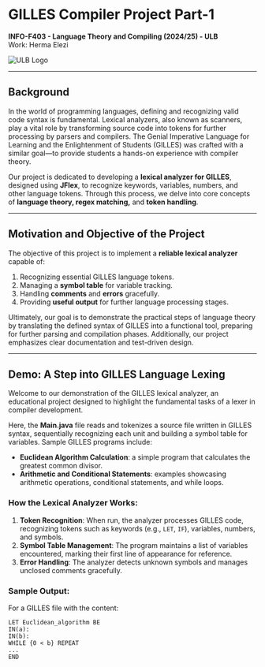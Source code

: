 # GILLES Compiler Project Part-1
**INFO-F403 - Language Theory and Compiling (2024/25) - ULB**  
Work: Herma Elezi

![ULB Logo](https://camo.githubusercontent.com/347eaad2540c5565afffac408a52ca9cbf077a574f201fe970c131b6044ea177/68747470733a2f2f61637475732e756c622e62652f6d65646961732f70686f746f2f6c6f676f2d756e69766572736974652d6c696272652d62727578656c6c65735f313636313935323133383932352d706e673f49445f46494348453d3139353234)

---

## Background

In the world of programming languages, defining and recognizing valid code syntax is fundamental. Lexical analyzers, also known as scanners, play a vital role by transforming source code into tokens for further processing by parsers and compilers. The Genial Imperative Language for Learning and the Enlightenment of Students (GILLES) was crafted with a similar goal—to provide students a hands-on experience with compiler theory.

Our project is dedicated to developing a **lexical analyzer for GILLES**, designed using **JFlex**, to recognize keywords, variables, numbers, and other language tokens. Through this process, we delve into core concepts of **language theory, regex matching,** and **token handling**.

---

## Motivation and Objective of the Project

The objective of this project is to implement a **reliable lexical analyzer** capable of:
1. Recognizing essential GILLES language tokens.
2. Managing a **symbol table** for variable tracking.
3. Handling **comments** and **errors** gracefully.
4. Providing **useful output** for further language processing stages.

Ultimately, our goal is to demonstrate the practical steps of language theory by translating the defined syntax of GILLES into a functional tool, preparing for further parsing and compilation phases. Additionally, our project emphasizes clear documentation and test-driven design.

---

## Demo: A Step into GILLES Language Lexing

Welcome to our demonstration of the GILLES lexical analyzer, an educational project designed to highlight the fundamental tasks of a lexer in compiler development.

Here, the **Main.java** file reads and tokenizes a source file written in GILLES syntax, sequentially recognizing each unit and building a symbol table for variables. Sample GILLES programs include:
- **Euclidean Algorithm Calculation**: a simple program that calculates the greatest common divisor.
- **Arithmetic and Conditional Statements**: examples showcasing arithmetic operations, conditional statements, and while loops.

### How the Lexical Analyzer Works:
1. **Token Recognition**: When run, the analyzer processes GILLES code, recognizing tokens such as keywords (e.g., `LET`, `IF`), variables, numbers, and symbols.
2. **Symbol Table Management**: The program maintains a list of variables encountered, marking their first line of appearance for reference.
3. **Error Handling**: The analyzer detects unknown symbols and manages unclosed comments gracefully.

### Sample Output:
For a GILLES file with the content:
```plaintext
LET Euclidean_algorithm BE
IN(a):
IN(b):
WHILE {0 < b} REPEAT
...
END
